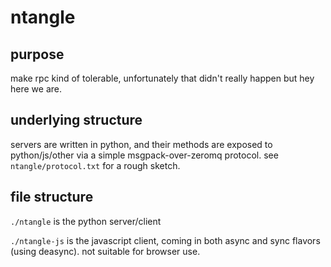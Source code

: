 # ntangle

## purpose

make rpc kind of tolerable, unfortunately that didn't really happen but hey here we are.

## underlying structure

servers are written in python, and their methods are exposed to python/js/other via a simple msgpack-over-zeromq protocol. see `ntangle/protocol.txt` for a rough sketch.

## file structure

`./ntangle` is the python server/client

`./ntangle-js` is the javascript client, coming in both async and sync flavors (using deasync). not suitable for browser use.

